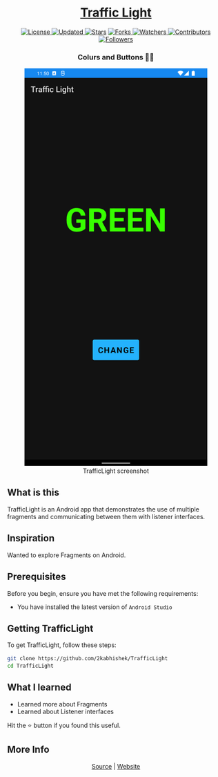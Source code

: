 <div align = "center">

<h1><a href="https://2kabhishek.github.io/TrafficLight">Traffic Light</a></h1>

<a href="https://github.com/2KAbhishek/TrafficLight/blob/main/LICENSE">
<img alt="License" src="https://img.shields.io/github/license/2kabhishek/TrafficLight?style=plastic&color=white&label=License"> </a>

<a href="https://github.com/2KAbhishek/TrafficLight/pulse">
<img alt="Updated" src="https://img.shields.io/github/last-commit/2kabhishek/TrafficLight?style=plastic&color=e30724&label=Updated"> </a>

<a href="https://github.com/2KAbhishek/TrafficLight/stargazers">
<img alt="Stars" src="https://img.shields.io/github/stars/2kabhishek/TrafficLight?style=plastic&color=00d451&label=Stars"></a>

<a href="https://github.com/2KAbhishek/TrafficLight/network/members">
<img alt="Forks" src="https://img.shields.io/github/forks/2kabhishek/TrafficLight?style=plastic&color=1688f0&label=Forks"> </a>

<a href="https://github.com/2KAbhishek/TrafficLight/watchers">
<img alt="Watchers" src="https://img.shields.io/github/watchers/2kabhishek/TrafficLight?style=plastic&color=ff5500&label=Watchers"> </a>

<a href="https://github.com/2KAbhishek/TrafficLight/graphs/contributors">
<img alt="Contributors" src="https://img.shields.io/github/contributors/2kabhishek/TrafficLight?style=plastic&color=f0f&label=Contributors"> </a>

<a href="https://github.com/2KAbhishek?tab=followers">
<img alt="Followers" src="https://img.shields.io/github/followers/2kabhishek?color=222&style=plastic&label=Followers"> </a>

<h3>Colurs and Buttons 🔘🚦</h3>

<figure>
  <img src= "images/screenshot.png" alt="TrafficLight Demo">
  <br/>
  <figcaption>TrafficLight screenshot</figcaption>
</figure>

</div>

## What is this

TrafficLight is an Android app that demonstrates the use of multiple fragments and communicating between them with listener interfaces.

## Inspiration

Wanted to explore Fragments on Android.

## Prerequisites

Before you begin, ensure you have met the following requirements:

- You have installed the latest version of `Android Studio`

## Getting TrafficLight

To get TrafficLight, follow these steps:

```bash
git clone https://github.com/2kabhishek/TrafficLight
cd TrafficLight
```

## What I learned

- Learned more about Fragments
- Learned about Listener interfaces


Hit the ⭐ button if you found this useful.

## More Info

<div align="center">

<a href="https://github.com/2KAbhishek/TrafficLight">Source</a> | <a href="https://2kabhishek.github.io/TrafficLight">Website</a>

</div>
